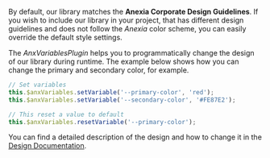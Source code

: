By default, our library matches the **Anexia Corporate Design Guidelines**. If you wish to include our library in your project, that has different design guidelines and does not follow the *Anexia* color scheme, you can easily override the default style settings.  

The *AnxVariablesPlugin* helps you to programmatically change the design of our library during runtime. The example below shows how you can change the primary and secondary color, for example.

```javascript
// Set variables
this.$anxVariables.setVariable('--primary-color', 'red');
this.$anxVariables.setVariable('--secondary-color', '#FE87E2');

// This reset a value to default
this.$anxVariables.resetVariable('--primary-color');
```

You can find a detailed description of the design and how to change it in the [Design Documentation](/vue-ui-components/#/Documentation/Design).  

